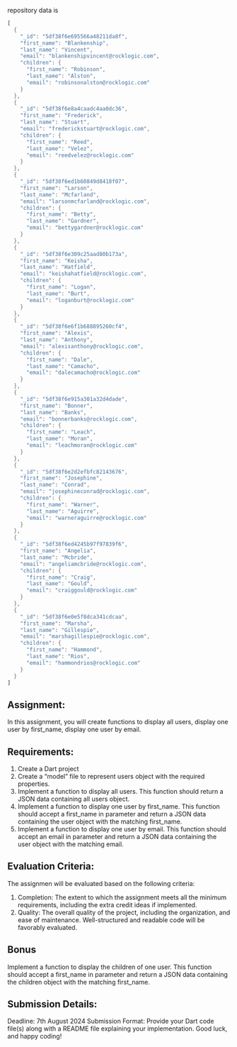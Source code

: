 repository data is 

```dart 
[
  {
    "_id": "5df38f6e695566a48211da8f",
    "first_name": "Blankenship",
    "last_name": "Vincent",
    "email": "blankenshipvincent@rocklogic.com",
    "children": {
      "first_name": "Robinson",
      "last_name": "Alston",
      "email": "robinsonalston@rocklogic.com"
    }
  },
  {
    "_id": "5df38f6e8a4caadc4aa0dc36",
    "first_name": "Frederick",
    "last_name": "Stuart",
    "email": "frederickstuart@rocklogic.com",
    "children": {
      "first_name": "Reed",
      "last_name": "Velez",
      "email": "reedvelez@rocklogic.com"
    }
  },
  {
    "_id": "5df38f6ed1b60849d8418f07",
    "first_name": "Larson",
    "last_name": "Mcfarland",
    "email": "larsonmcfarland@rocklogic.com",
    "children": {
      "first_name": "Betty",
      "last_name": "Gardner",
      "email": "bettygardner@rocklogic.com"
    }
  },
  {
    "_id": "5df38f6e309c25aad80b173a",
    "first_name": "Keisha",
    "last_name": "Hatfield",
    "email": "keishahatfield@rocklogic.com",
    "children": {
      "first_name": "Logan",
      "last_name": "Burt",
      "email": "loganburt@rocklogic.com"
    }
  },
  {
    "_id": "5df38f6e6f1b688895260cf4",
    "first_name": "Alexis",
    "last_name": "Anthony",
    "email": "alexisanthony@rocklogic.com",
    "children": {
      "first_name": "Dale",
      "last_name": "Camacho",
      "email": "dalecamacho@rocklogic.com"
    }
  },
  {
    "_id": "5df38f6e915a301a32d4dade",
    "first_name": "Bonner",
    "last_name": "Banks",
    "email": "bonnerbanks@rocklogic.com",
    "children": {
      "first_name": "Leach",
      "last_name": "Moran",
      "email": "leachmoran@rocklogic.com"
    }
  },
  {
    "_id": "5df38f6e2d2efbfc82143676",
    "first_name": "Josephine",
    "last_name": "Conrad",
    "email": "josephineconrad@rocklogic.com",
    "children": {
      "first_name": "Warner",
      "last_name": "Aguirre",
      "email": "warneraguirre@rocklogic.com"
    }
  },
  {
    "_id": "5df38f6ed4245b97f97839f6",
    "first_name": "Angelia",
    "last_name": "Mcbride",
    "email": "angeliamcbride@rocklogic.com",
    "children": {
      "first_name": "Craig",
      "last_name": "Gould",
      "email": "craiggould@rocklogic.com"
    }
  },
  {
    "_id": "5df38f6e0e5f8dca341cdcaa",
    "first_name": "Marsha",
    "last_name": "Gillespie",
    "email": "marshagillespie@rocklogic.com",
    "children": {
      "first_name": "Hammond",
      "last_name": "Rios",
      "email": "hammondrios@rocklogic.com"
    }
  }
]
```

## Assignment:

In this assignment, you will create functions to display all users, display one user by first_name, display one user by email.

## Requirements:
1. Create a Dart project
2. Create a “model” file to represent users object with the required properties.
3. Implement a function to display all users. This function should return a JSON data containing all users object.
4. Implement a function to display one user by first_name. This function should accept a first_name in parameter and return a JSON data containing the user object with the matching first_name.
5. Implement a function to display one user by email. This function should accept an email in parameter and return a JSON data containing the user object with the matching email.

## Evaluation Criteria:
The assignmen will be evaluated based on the following criteria:
1. Completion: The extent to which the assignment meets all the minimum requirements, including the extra credit ideas if implemented.
2. Quality: The overall quality of the project, including the organization, and ease of maintenance. Well-structured and readable code will be favorably evaluated.

## Bonus
Implement a function to display the children of one user. This function should accept a first_name in parameter and return a JSON data containing the children object with the matching first_name.

## Submission Details:
Deadline: 7th August 2024
Submission Format: Provide your Dart code file(s) along with a README file explaining your implementation.
Good luck, and happy coding!
